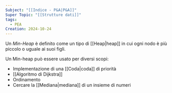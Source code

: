 ```yaml
---
Subject: "[[Indice - P&A|P&A]]"
Super Topic: "[[Strutture dati]]"
tags:
  - PEA
Creation: 2024-10-24
---
```

Un *Min-Heap* è definito come un tipo di [[Heap|heap]] in cui ogni nodo è più piccolo o uguale ai suoi figli.

Un Min-heap può essere usato per diversi scopi:
- Implementazione di una [[Coda|coda]] di priorità
- [[Algoritmo di Dijkstra]]
- Ordinamento
- Cercare la [[Mediana|mediana]] di un insieme di numeri
